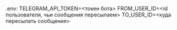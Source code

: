 .env:
TELEGRAM_API_TOKEN=<токен бота>
FROM_USER_ID=<id пользователя, чьи сообщения пересылаем>
TO_USER_ID=<куда пересылать сообщения>
